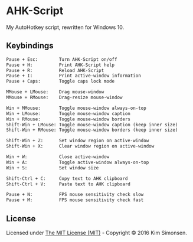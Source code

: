 # AHK-Script
My AutoHotkey script, rewritten for Windows 10.

## Keybindings
```txt
Pause + Esc:        Turn AHK-Script on/off
Pause + H:          Print AHK-Script help
Pause + R:          Reload AHK-Script
Pause + I:          Print active-window information
Pause + Caps:       Toggle caps lock mode

MMouse + LMouse:    Drag mouse-window
MMouse + RMouse:    Drag-resize mouse-window

Win + MMouse:       Toggle mouse-window always-on-top
Win + LMouse:       Toggle mouse-window caption
Win + RMouse:       Toggle mouse-window borders
Shift-Win + LMouse: Toggle mouse-window caption (keep inner size)
Shift-Win + RMouse: Toggle mouse-window borders (keep inner size)

Shift-Win + Z:      Set window region on active-window
Shift-Win + X:      Clear window region on active-window

Win + W:            Close active-window
Win + A:            Toggle active-window always-on-top
Win + S:            Set window size

Shift-Ctrl + C:     Copy text to AHK clipboard
Shift-Ctrl + V:     Paste text to AHK clipboard

Pause + N:          FPS mouse sensitivity check slow
Pause + M:          FPS mouse sensitivity check fast
```

## License
Licensed under [The MIT License (MIT)](https://opensource.org/licenses/MIT) - Copyright &copy; 2016 Kim Simonsen.
